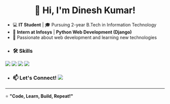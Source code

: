<h1 align="center">👋 Hi, I'm Dinesh Kumar!</h1>

- 💻 **IT Student** | 🎓 Pursuing 2-year B.Tech in Information Technology  
- 🚀 **Intern at Infosys** | **Python Web Development (Django)**
- 🌱 Passionate about web development and learning new technologies
- ### 🛠 Skills  
<img src="https://img.shields.io/badge/Python-3776AB?style=for-the-badge&logo=python&logoColor=white"> <img src="https://img.shields.io/badge/Java-007396?style=for-the-badge&logo=java&logoColor=white">  <img src="https://img.shields.io/badge/HTML5-E34F26?style=for-the-badge&logo=html5&logoColor=white">  <img src="https://img.shields.io/badge/CSS3-1572B6?style=for-the-badge&logo=css3&logoColor=white">
 

- ### 📫 Let's Connect! <a href="https://www.linkedin.com/in/dinesh-kumar-s-619674321/"><img src="https://img.shields.io/badge/LinkedIn-blue?style=for-the-badge&logo=linkedin"></img></a>

---
⭐ **"Code, Learn, Build, Repeat!"**  
